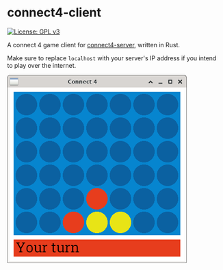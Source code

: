 # connect4-client
[![License: GPL v3](https://img.shields.io/badge/License-GPLv3-blue.svg)](https://www.gnu.org/licenses/gpl-3.0)

A connect 4 game client for [connect4-server](https://github.com/CicadaCinema/connect4-server), written in Rust.

Make sure to replace `localhost` with your server's IP address if you intend to play over the internet.

![Screenshot](/screenshot.png)
